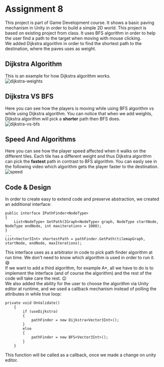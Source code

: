 # Assignment 8
This project is part of Game Development course. It shows a basic paving mechanism in Unity in order to build a simple 2D world.
This project is based on existing project from class. It uses BFS algorithm in order to help the user find a path
to the target when moving with mouse clicking.  
We added Dijkstra algorithm in order to find the shortest path to the destination, where the paves uses as weight.

## Dijkstra Algorithm
This is an example for how Dijkstra algorithm works.  
![dijkstra-weights](https://user-images.githubusercontent.com/73671381/102028812-9a799900-3db4-11eb-9b4e-3ed866503576.gif)  

## Dijkstra VS BFS
Here you can see how the players is moving while using BFS algorithm vs while using Dijkstra algorithm.
You can notice that when we add weights, Dijkstra algorithm will pick a **shorter** path then BFS does.  
![dijkstra-vs-bfs](https://user-images.githubusercontent.com/73671381/102148411-0d4a4900-3e75-11eb-91fb-8eabedece1aa.gif)  

## Speed And Algorithms
Here you can see how the player speed affected when it walks on the different tiles. Each tile has a different weight
and thus Dijkstra algorithm can pick the **fastest** path in contrast to BFS algorithm. You can easly see in the following video
which algorithm gets the player faster to the destination.  
![speed](https://user-images.githubusercontent.com/73671381/102149223-9dd55900-3e76-11eb-8b66-b2bc6d8676ee.gif)  

## Code & Design
In order to create easy to extend code and preserve abstraction, we created an additional interface:  
```
public interface IPathFinder<NodeType>
{
    List<NodeType> GetPath(IGraph<NodeType> graph, NodeType startNode, NodeType endNode, int maxiterations = 1000);
}
...
List<Vector3Int> shortestPath = pathFinder.GetPath(tilemapGraph, startNode, endNode, maxIterations);
```
This interface uses as a arbitrator in code to pick path finder algorithm at run time. We don't need to know which algorithm 
is used in order to run it. :smile:  
If we want to add a third algorithm, for example A*, all we have to do is to implement the interface (and of course the algorithm) and the rest of the code will take care the rest. :wink:  
We also added the ability for the user to choose the algorithm via Unity editor at runtime, and we used a callback mechanism
instead of polling the attributes in while true loop:
```
private void OnValidate()
    {
        if (useDijkstra)
        {
            pathFinder = new Dijkstra<Vector3Int>();
        }
        else
        {
            pathFinder = new BFS<Vector3Int>();
        }
    }
```
This function will be called as a callback, once we made a change on unity editor.

